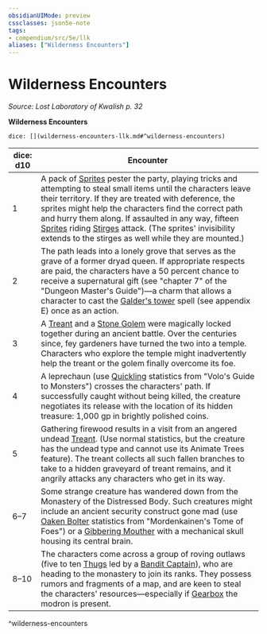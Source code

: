 ```yaml
---
obsidianUIMode: preview
cssclasses: json5e-note
tags:
- compendium/src/5e/llk
aliases: ["Wilderness Encounters"]
---
```

# Wilderness Encounters
*Source: Lost Laboratory of Kwalish p. 32* 

**Wilderness Encounters**

`dice: [](wilderness-encounters-llk.md#^wilderness-encounters)`

| dice: d10 | Encounter |
|-----------|-----------|
| 1 | A pack of [Sprites](Mechanics/bestiary/fey/sprite.md) pester the party, playing tricks and attempting to steal small items until the characters leave their territory. If they are treated with deference, the sprites might help the characters find the correct path and hurry them along. If assaulted in any way, fifteen [Sprites](Mechanics/bestiary/fey/sprite.md) riding [Stirges](Mechanics/bestiary/beast/stirge.md) attack. (The sprites' invisibility extends to the stirges as well while they are mounted.) |
| 2 | The path leads into a lonely grove that serves as the grave of a former dryad queen. If appropriate respects are paid, the characters have a 50 percent chance to receive a supernatural gift (see "chapter 7" of the "Dungeon Master's Guide")—a charm that allows a character to cast the [Galder's tower](Mechanics/spells/galders-tower-llk.md) spell (see appendix E) once as an action. |
| 3 | A [Treant](Mechanics/bestiary/plant/treant.md) and a [Stone Golem](Mechanics/bestiary/construct/stone-golem.md) were magically locked together during an ancient battle. Over the centuries since, fey gardeners have turned the two into a temple. Characters who explore the temple might inadvertently help the treant or the golem finally overcome its foe. |
| 4 | A leprechaun (use [Quickling](Mechanics/bestiary/fey/quickling-mpmm.md) statistics from "Volo's Guide to Monsters") crosses the characters' path. If successfully caught without being killed, the creature negotiates its release with the location of its hidden treasure: 1,000 gp in brightly polished coins. |
| 5 | Gathering firewood results in a visit from an angered undead [Treant](Mechanics/bestiary/plant/treant.md). (Use normal statistics, but the creature has the undead type and cannot use its Animate Trees feature). The treant collects all such fallen branches to take to a hidden graveyard of treant remains, and it angrily attacks any characters who get in its way. |
| 6–7 | Some strange creature has wandered down from the Monastery of the Distressed Body. Such creatures might include an ancient security construct gone mad (use [Oaken Bolter](Mechanics/bestiary/construct/clockwork-oaken-bolter-mpmm.md) statistics from "Mordenkainen's Tome of Foes") or a [Gibbering Mouther](Mechanics/bestiary/aberration/gibbering-mouther.md) with a mechanical skull housing its central brain. |
| 8–10 | The characters come across a group of roving outlaws (five to ten [Thugs](Mechanics/bestiary/humanoid/thug.md) led by a [Bandit Captain](Mechanics/bestiary/humanoid/bandit-captain.md)), who are heading to the monastery to join its ranks. They possess rumors and fragments of a map, and are keen to steal the characters' resources—especially if [Gearbox](Mechanics/bestiary/npc/gearbox-llk.md) the modron is present. |
^wilderness-encounters